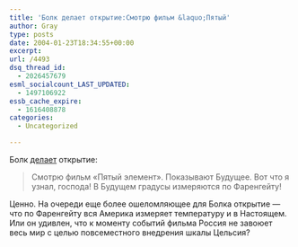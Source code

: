 ```yaml
---
title: 'Болк делает открытие:Смотрю фильм &laquo;Пятый'
author: Gray
type: posts
date: 2004-01-23T18:34:55+00:00
excerpt:
url: /4493
dsq_thread_id:
  - 2026457679
esml_socialcount_LAST_UPDATED:
  - 1497106922
essb_cache_expire:
  - 1616408878
categories:
  - Uncategorized

---
```








Болк <a href="http://bolk.exler.ru/23.01.2004/2" target="_blank">делает</a> открытие:

> Смотрю фильм &laquo;Пятый элемент&raquo;. Показывают Будущее. Вот что я узнал, господа! В Будущем градусы измеряются по Фаренгейту!

Ценно. На очереди еще более ошеломляющее для Болка открытие &#8212; что по Фаренгейту вся Америка измеряет температуру и в Настоящем. Или он удивлен, что к моменту событий фильма Россия не завоюет весь мир с целью повсеместного внедрения шкалы Цельсия?